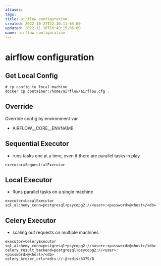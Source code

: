```yaml
---
aliases: 
tags: 
title: airflow configuration
created: 2022-10-27T22:30:11-05:00
updated: 2022-11-16T16:49:15-06:00
name: airflow configuration
---
```

# airflow configuration

## Get Local Config
```shell
# cp config to local machine
docker cp container:/home/airflow/airflow.cfg .
```

## Override
Override config by environment var
- AIRFLOW__CORE__ENVNAME

## Sequential Executor
- runs tasks one at a time, even if there are parallel tasks in play

```
executor=SequentialExecutor
```

## Local Executor
- Runs parallel tasks on a single machine
```
executor=LocalExecutor
sql_alchemy_conn=postgresql+psycopg2://<user>:<password>@<host>/<db>
```

## Celery Executor
- scaling out requests on multiple machines
```
executor=CeleryExecutor
sql_alchemy_conn=postgresql+psycopg2://<user>:<password>@<host>/<db>
celery_result_backend=postgresql+psycopg2://<user>:<password>@<host>/<db>
celery_broker_url=redis://:@redis:6379/0
```
